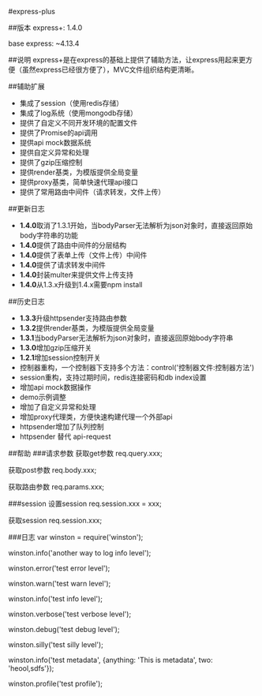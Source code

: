 #express-plus

##版本
express+: 1.4.0

base express: ~4.13.4

##说明
express+是在express的基础上提供了辅助方法，让express用起来更方便（虽然express已经很方便了），MVC文件组织结构更清晰。

##辅助扩展
* 集成了session（使用redis存储）
* 集成了log系统（使用mongodb存储）
* 提供了自定义不同开发环境的配置文件
* 提供了Promise的api调用
* 提供api mock数据系统
* 提供自定义异常和处理
* 提供了gzip压缩控制
* 提供render基类，为模版提供全局变量
* 提供proxy基类，简单快速代理api接口
* 提供了常用路由中间件（请求转发，文件上传）

##更新日志
* **1.4.0**取消了1.3.1开始，当bodyParser无法解析为json对象时，直接返回原始body字符串的功能
* **1.4.0**提供了路由中间件的分层结构
* **1.4.0**提供了表单上传（文件上传）中间件
* **1.4.0**提供了请求转发中间件
* **1.4.0**封装multer来提供文件上传支持
* **1.4.0**从1.3.x升级到1.4.x需要npm install

##历史日志
* **1.3.3**升级httpsender支持路由参数
* **1.3.2**提供render基类，为模版提供全局变量
* **1.3.1**当bodyParser无法解析为json对象时，直接返回原始body字符串
* **1.3.0**增加gzip压缩开关
* **1.2.1**增加session控制开关
* 控制器重构，一个控制器下支持多个方法：control('控制器文件:控制器方法')
* session重构，支持过期时间，redis连接密码和db index设置
* 增加api mock数据操作
* demo示例调整
* 增加了自定义异常和处理
* 增加proxy代理类，方便快速构建代理一个外部api
* httpsender增加了队列控制
* httpsender 替代 api-request

##帮助
###请求参数
获取get参数 req.query.xxx;

获取post参数 req.body.xxx; 

获取路由参数 req.params.xxx;

###session
设置session req.session.xxx = xxx;

获取session req.session.xxx;

###日志
var winston = require('winston');

winston.info('another way to log info level');

winston.error('test error level');

winston.warn('test warn level');

winston.info('test info level');

winston.verbose('test verbose level');

winston.debug('test debug level');

winston.silly('test silly level');

winston.info('test metadata', {anything: 'This is metadata', two: 'heool,sdfs'});

winston.profile('test profile');



